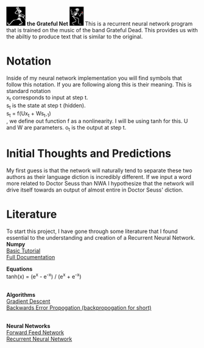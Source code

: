 <img src="mascot1.jpg" alt="mascot" height=50/> **the Grateful Net** <img src="mascot2.jpg" alt="mascot" height=50/>
This is a recurrent neural network program that is trained on the music of the band Grateful Dead.  This provides us with the abiltiy to produce text that is similar to the original.

# Notation
Inside of my neural network implementation you will find symbols that follow this notation.  If you are following along this is their meaning.  This is standard notation</br>
x<sub>t</sub> corresponds to input at step t.</br>
s<sub>t</sub> is the state at step t (hidden).</br>
s<sub>t</sub> = f(Ux<sub>t</sub> + Ws<sub>t-1</sub>)</br>, we define out function f as a nonlinearity.  I will be using tanh for this.  U and W are parameters.
o<sub>t</sub> is the output at step t.

# Initial Thoughts and Predictions
My first guess is that the network will naturally tend to separate these two authors as their language diction is incredibly different.  If we input a word more related to Doctor Seuss than NWA I hypothesize that the network will drive itself towards an output of almost entire in Doctor Seuss' diction.

# Literature
To start this project, I have gone through some literature that I found essential to the understanding and creation of a Recurrent Neural Network.</br>
__Numpy__</br>
 [Basic Tutorial](https://docs.scipy.org/doc/numpy-dev/user/quickstart.html)</br>
 [Full Documentation](https://docs.scipy.org/doc/numpy-1.11.0/reference/)</br>

__Equations__</br>
 tanh(x) = (e<sup>x</sup> - e<sup>-x</sup>) / (e<sup>x</sup> + e<sup>-x</sup>)</br>
</br>

__Algorithms__</br>
 [Gradient Descent](https://en.wikipedia.org/wiki/Gradient_descent)</br>
 [Backwards Error Propogation (backpropogation for short)](https://en.wikipedia.org/wiki/Backpropagation)</br>
</br>

__Neural Networks__</br>
 [Forward Feed Network](https://en.wikipedia.org/wiki/Feedforward_neural_network)</br>
 [Recurrent Neural Network](https://en.wikipedia.org/wiki/Recurrent_neural_network)</br>
